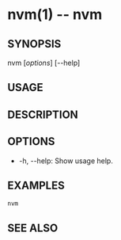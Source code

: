 nvm(1) -- nvm
============================================

## SYNOPSIS

nvm [*options*] [--help]<br>

## USAGE
## DESCRIPTION
## OPTIONS

* -h, --help:
    Show usage help.

## EXAMPLES

```fish
nvm
```

## SEE ALSO
